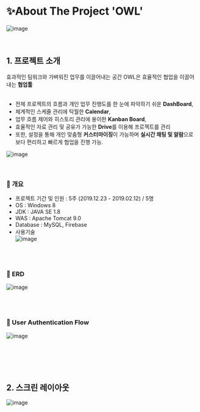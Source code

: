 
# ✨About The Project 'OWL'
![image](https://user-images.githubusercontent.com/54265610/128624327-e68f4b39-7af6-4f3d-8656-f2574eeb1e04.png)


<br>

## 1. 프로젝트 소개

   효과적인 팀워크와 가벼워진 업무를 이끌어내는 공간 OWL은 효율적인 협업을 이끌어내는 **협업툴** <br><br>
   
  - 전체 프로젝트의 흐름과 개인 업무 진행도를 한 눈에 파악하기 쉬운 **DashBoard**, <br>
  - 체계적인 스케쥴 관리에 탁월한 **Calendar**, <br>
  - 업무 흐름 제어와 히스토리 관리에 용이한 **Kanban Board**, <br>
  - 효율적인 자료 관리 및 공유가 가능한 **Drive**를 이용해 프로젝트를 관리 <br>
   - 또한, 설정을 통해 개인 맞춤형 **커스터마이징**이 가능하며 **실시간 채팅 및 알람**으로 보다 편리하고 빠르게 협업을 진행 가능. <br>


![image](https://user-images.githubusercontent.com/54265610/128623646-efb3840c-832c-47eb-b2ed-76b897670727.png)
<br><br><br>

### 🔸 개요

- 프로젝트 기간 및 인원 : 5주 (2019.12.23 - 2019.02.12) / 5명<br>
- OS			: 	Windows 8<br>
- JDK : JAVA SE 1.8<br>
- WAS : Apache Tomcat 9.0<br>
- Database : MySQL, Firebase<br>
- 사용기술 <br>
![image](https://user-images.githubusercontent.com/54265610/128623849-9ed82d7f-7d2b-4848-85fe-37d1c0bcfb9a.png)
<br><br><br><br>


### 🔸 ERD
![image](https://user-images.githubusercontent.com/54265610/128623893-48306166-0fe0-4235-aa2b-8442e49d59ab.png)
<br><br><br><br>

### 🔸 User Authentication Flow
![image](https://user-images.githubusercontent.com/54265610/128625066-e656d1f5-7509-4cfc-aebd-28ae8aba4f07.png)

<br><br><br><br>

## 2. 스크린 레이아웃
![image](https://user-images.githubusercontent.com/54265610/128625483-f69e0dd7-ebe1-4661-ba91-15e2d31aa084.png)
